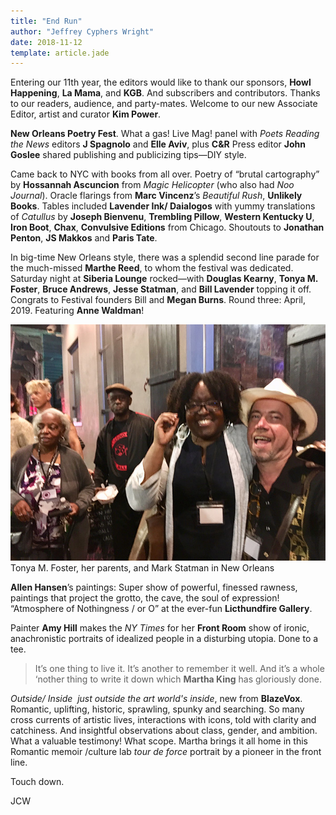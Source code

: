 ```yaml
---
title: "End Run"
author: "Jeffrey Cyphers Wright"
date: 2018-11-12
template: article.jade
---
```


Entering our 11th year, the editors would like to thank our sponsors, **Howl Happening**, __La Mama__, and **KGB**. And subscribers and contributors. Thanks to our readers, audience, and party-mates. Welcome to our new Associate Editor, artist and curator **Kim Power**.<span class="more"></span>

**New Orleans Poetry Fest**. What a gas! Live Mag! panel with *Poets Reading the News* editors **J Spagnolo** and **Elle Aviv**, plus **C&R** Press editor **John Goslee** shared publishing and publicizing tips—DIY style.

Came back to NYC with books from all over. Poetry of “brutal cartography” by **Hossannah Ascuncion** from *Magic Helicopter* (who also had *Noo Journal*). Oracle flarings from **Marc Vincenz**’s *Beautiful Rush*, **Unlikely Books**. Tables included **Lavender Ink/ Daialogos** with yummy translations of *Catullus* by **Joseph Bienvenu**, **Trembling Pillow**, **Western Kentucky U**, **Iron Boot**, **Chax**, **Convulsive Editions** from Chicago. Shoutouts to **Jonathan Penton**, **JS Makkos** and **Paris Tate**. 

In big-time New Orleans style, there was a splendid second line parade for the much-missed **Marthe Reed**, to whom the festival was dedicated. Saturday night at **Siberia Lounge** rocked—with **Douglas Kearny**, **Tonya M. Foster**, **Bruce Andrews**, **Jesse Statman**, and **Bill Lavender** topping it off.  Congrats to Festival founders Bill and **Megan Burns**. Round three: April, 2019. Featuring **Anne Waldman**!

![group at festival](mark.jpg)
Tonya M. Foster, her parents, and Mark Statman in New Orleans

**Allen Hansen**’s paintings: Super show of powerful, finessed rawness, paintings that project the grotto, the cave, the soul of expression! “Atmosphere of Nothingness / or O” at the ever-fun **Licthundfire Gallery**.

Painter **Amy Hill** makes the *NY Times* for her **Front Room** show of ironic, anachronistic portraits of idealized people in a disturbing utopia. Done to a tee.

>It’s one thing to live it. It’s another to remember it well. And it’s a whole ‘nother thing to write it down which **Martha King** has gloriously done.

*Outside/ Inside  just outside the art world's inside*, new from **BlazeVox**.
Romantic, uplifting, historic, sprawling, spunky and searching. So many cross currents of artistic lives, interactions with icons, told with clarity and catchiness. And insightful observations about class, gender, and ambition. What a valuable testimony! What scope. Martha brings it all home in this Romantic memoir /culture lab *tour de force* portrait by a pioneer in the front line. 

Touch down.

JCW
